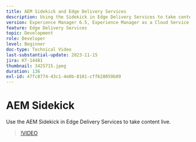 ```yaml
---
title: AEM Sidekick and Edge Delivery Services
description: Using the Sidekick in Edge Delivery Services to take content live.
version: Experience Manager 6.5, Experience Manager as a Cloud Service
feature: Edge Delivery Services
topic: Development
role: Developer
level: Beginner
doc-type: Technical Video
last-substantial-update: 2023-11-15
jira: KT-14481
thumbnail: 3425715.jpeg
duration: 136
exl-id: 47fc8774-43c1-4e0b-8101-cff628059b09
---
```

# AEM Sidekick

Use the AEM Sidekick in Edge Delivery Services to take content live.

>[!VIDEO](https://video.tv.adobe.com/v/3425715/?learn=on)
